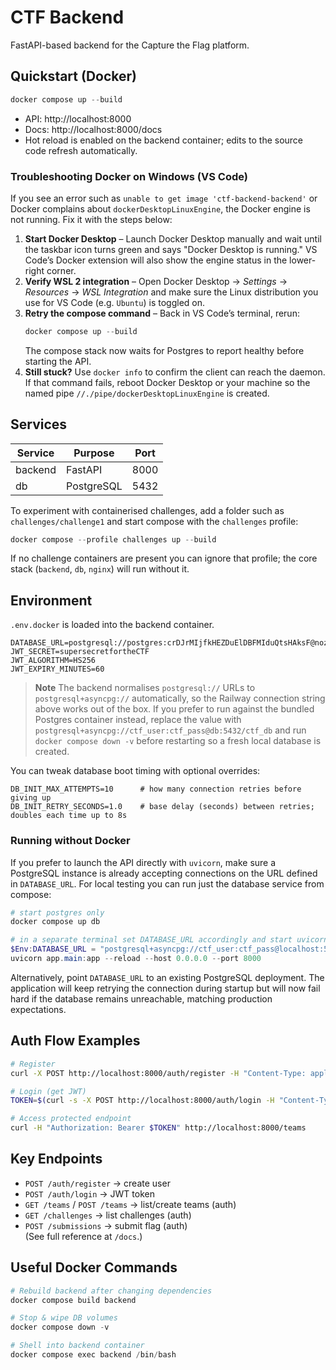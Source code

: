 # CTF Backend

FastAPI-based backend for the Capture the Flag platform.

## Quickstart (Docker)
```powershell
docker compose up --build
```
- API: http://localhost:8000
- Docs: http://localhost:8000/docs
- Hot reload is enabled on the backend container; edits to the source code refresh automatically.

### Troubleshooting Docker on Windows (VS Code)
If you see an error such as `unable to get image 'ctf-backend-backend'` or Docker complains about
`dockerDesktopLinuxEngine`, the Docker engine is not running. Fix it with the steps below:

1. **Start Docker Desktop** – Launch Docker Desktop manually and wait until the taskbar icon turns green
   and says "Docker Desktop is running." VS Code’s Docker extension will also show the engine status in the
   lower-right corner.
2. **Verify WSL 2 integration** – Open Docker Desktop → *Settings* → *Resources* → *WSL Integration* and make
   sure the Linux distribution you use for VS Code (e.g. `Ubuntu`) is toggled on.
3. **Retry the compose command** – Back in VS Code’s terminal, rerun:
   ```powershell
   docker compose up --build
   ```
   The compose stack now waits for Postgres to report healthy before starting the API.
4. **Still stuck?** Use `docker info` to confirm the client can reach the daemon. If that command fails,
   reboot Docker Desktop or your machine so the named pipe `//./pipe/dockerDesktopLinuxEngine` is created.

## Services
| Service     | Purpose    | Port |
|-------------|------------|------|
| backend     | FastAPI    | 8000 |
| db          | PostgreSQL | 5432 |

To experiment with containerised challenges, add a folder such as `challenges/challenge1`
and start compose with the `challenges` profile:
```powershell
docker compose --profile challenges up --build
```
If no challenge containers are present you can ignore that profile; the core stack
(`backend`, `db`, `nginx`) will run without it.

## Environment
`.env.docker` is loaded into the backend container.
```
DATABASE_URL=postgresql://postgres:crDJrMIjfkHEZDuElDBFMIduQtsHAksF@nozomi.proxy.rlwy.net:38969/railway
JWT_SECRET=supersecretfortheCTF
JWT_ALGORITHM=HS256
JWT_EXPIRY_MINUTES=60
```

> **Note**
> The backend normalises `postgresql://` URLs to `postgresql+asyncpg://` automatically, so the
> Railway connection string above works out of the box. If you prefer to run against the bundled
> Postgres container instead, replace the value with
> `postgresql+asyncpg://ctf_user:ctf_pass@db:5432/ctf_db` and run `docker compose down -v` before
> restarting so a fresh local database is created.

You can tweak database boot timing with optional overrides:

```
DB_INIT_MAX_ATTEMPTS=10      # how many connection retries before giving up
DB_INIT_RETRY_SECONDS=1.0    # base delay (seconds) between retries; doubles each time up to 8s
```

### Running without Docker
If you prefer to launch the API directly with `uvicorn`, make sure a PostgreSQL
instance is already accepting connections on the URL defined in `DATABASE_URL`.
For local testing you can run just the database service from compose:

```powershell
# start postgres only
docker compose up db

# in a separate terminal set DATABASE_URL accordingly and start uvicorn
$Env:DATABASE_URL = "postgresql+asyncpg://ctf_user:ctf_pass@localhost:5432/ctf_db"
uvicorn app.main:app --reload --host 0.0.0.0 --port 8000
```

Alternatively, point `DATABASE_URL` to an existing PostgreSQL deployment. The
application will keep retrying the connection during startup but will now fail
hard if the database remains unreachable, matching production expectations.

## Auth Flow Examples
```bash
# Register
curl -X POST http://localhost:8000/auth/register -H "Content-Type: application/json" -d '{"email":"test@example.com","password":"P@ssw0rd!","name":"Tester"}'

# Login (get JWT)
TOKEN=$(curl -s -X POST http://localhost:8000/auth/login -H "Content-Type: application/json" -d '{"email":"test@example.com","password":"P@ssw0rd!"}' | python -c "import sys, json; print(json.load(sys.stdin)['access_token'])")

# Access protected endpoint
curl -H "Authorization: Bearer $TOKEN" http://localhost:8000/teams
```

## Key Endpoints
- `POST /auth/register` → create user  
- `POST /auth/login` → JWT token  
- `GET /teams` / `POST /teams` → list/create teams (auth)  
- `GET /challenges` → list challenges (auth)  
- `POST /submissions` → submit flag (auth)  
(See full reference at `/docs`.)

## Useful Docker Commands
```powershell
# Rebuild backend after changing dependencies
docker compose build backend

# Stop & wipe DB volumes
docker compose down -v

# Shell into backend container
docker compose exec backend /bin/bash
```
